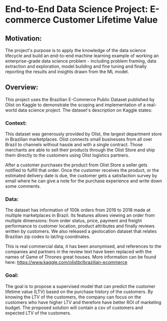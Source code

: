 # End-to-End Data Science Project: E-commerce Customer Lifetime Value

## Motivation: 
The project's purpose is to apply the knowledge of the data science lifecycle and build an end-to-end machine learning example of working an enterprise-grade data science problem - including problem framing, data extraction and exploration, model building and fine tuning and finally reporting the results and insights drawn from the ML model. 


## Overview: 
This project uses the Brazilian E-Commerce Public Dataset published by Olist on Kaggle to demonstrate the scoping and implementation of a real-world data science project. The dataset's description on Kaggle states:

### Context: 
This dataset was generously provided by Olist, the largest department store in Brazilian marketplaces. Olist connects small businesses from all over Brazil to channels without hassle and with a single contract. Those merchants are able to sell their products through the Olist Store and ship them directly to the customers using Olist logistics partners. 

After a customer purchases the product from Olist Store a seller gets notified to fulfill that order. Once the customer receives the product, or the estimated delivery date is due, the customer gets a satisfaction survey by email where he can give a note for the purchase experience and write down some comments.

### Data: 
The dataset has information of 100k orders from 2016 to 2018 made at multiple marketplaces in Brazil. Its features allows viewing an order from multiple dimensions: from order status, price, payment and freight performance to customer location, product attributes and finally reviews written by customers. We also released a geolocation dataset that relates Brazilian zip codes to lat/lng coordinates.

This is real commercial data, it has been anonymised, and references to the companies and partners in the review text have been replaced with the names of Game of Thrones great houses. 
More information can be found here: https://www.kaggle.com/olistbr/brazilian-ecommerce

### Goal:

The goal is to propose a supervised model that can predict the customer lifetime value (LTV) based on the purchase history of the customers. By knowing the LTV of the customers, the company can focus on the customers who have higher LTV and therefore have better ROI of marketing budget. The proposed solution will contain a csv of customers and expected LTV of the customers. 
